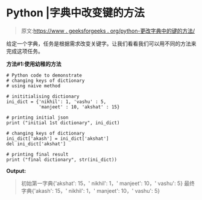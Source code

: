 # Python |字典中改变键的方法

> 原文:[https://www . geeksforgeeks . org/python-更改字典中的键的方法/](https://www.geeksforgeeks.org/python-ways-to-change-keys-in-dictionary/)

给定一个字典，任务是根据需求改变关键字。让我们看看我们可以用不同的方法来完成这项任务。

**方法#1:使用幼稚的方法**

```
# Python code to demonstrate
# changing keys of dictionary
# using naive method

# inititialising dictionary
ini_dict = {'nikhil': 1, 'vashu' : 5,
            'manjeet' : 10, 'akshat' : 15}

# printing initial json
print ("initial 1st dictionary", ini_dict)

# changing keys of dictionary
ini_dict['akash'] = ini_dict['akshat']
del ini_dict['akshat']

# printing final result
print ("final dictionary", str(ini_dict))
```

**Output:**

> 初始第一字典{'akshat': 15，' nikhil': 1，' manjeet': 10，' vashu': 5}
> 最终字典{'akash': 15，' nikhil': 1，' manjeet': 10，' vashu': 5}